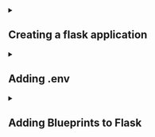 <details>
<summary><h2>Creating a flask application</h2></summary>


First we will need to create a **virtual-enviornment** for our python file. The virtual-enviorment creates a contained location where the modules we install with **pip** are stored, set to the project only. 

`$ python3 -m venv venv`    The last word of this line is the name of the virtual enviorment folder. *"python3" will be different depending on what version you're using*

Next step is to **activate** the virtual enviorment. There's different ways to activate the enviorment depending on the platform and shell you're using.

## Windows:

### **cmd.exe:** `<venv>\Scripts\activate.bat`

### **PowerShell:**   `<venv>\Scripts\Activate.ps1`

## POSIX:
### **bash/zsh:**   `$ source <venv>/bin/activate`

### **PowerShell:**   `$ <venv>/bin/Activate.ps1`

### *To Deactivate*  `deactivate`


If project is being used in a git repository, add the virtual enviorment folder to **.gitignore**.


Once virutal enviorment is activated, start by installing **Flask** module with `pip install flask flask-cors` *"pip" will be different depending on version*

<details>
<summary><h3>What is cors?</h3></summary>

cors is short for **Cross-Origin Resource**, it's a protocol that allows servers to recieve requests from different domains. Without cors, if a website doesn't have the same domain name as the api routes, the api will be blocked due to cors policy.

</details>

After Flask is installed, create a file for the application *(application.py)*. In the file, paste the following flask template below.


```
import os
from flask import Flask
from flask_cors import CORS

app = Flask(__name__)
CORS(app)

# This is how a route works
@app.route('/', methods=['GET'])
def root():
    return {"message": 'ok'}

if __name__ == '__main__':
    port = int(os.environ.get('PORT', 5000))
    app.run(host='0.0.0.0', port=port, debug=True)

```


</details>


<details>
<summary><h2>Adding .env</h2></summary>

.env allows you to hide certain lines of code to not be pushed to a repository this imporoves secruity to the code.

First once you created your virtual enviorment and application, import dotenv module `pip3 install python-dotenv`

### after the module is installed, create a **.env** file and add the file in the .gitignore file (important)

inside .env, this is where we put lines of code we want to use but don't want anybody to see **(ex: api keys)**. paste the following for example.

```
ENV_EXAMPLE=This is an example
another_Example=https://www.google.com
```

before the equal sign is the name of the env variable **(case sensitive)** after the equal is the value.

in your application file, paste the following

```
import os
from dotenv import load_dotenv

# loads the env variables in application 
load_dotenv()

print(os.environ.get("ENV_EXAMPLE")) # This is an example
print(os.environ.get("another_Example")) # https://www.google.com
```

</details>


<details>
<summary><h2>Adding Blueprints to Flask</h2></summary>

Blueprints in Flask allows us to seperate the api routes into different files otherwise called **Seperation of concern**.

First create a new file, call it what you need but for now we'll call it **blueprint_example.py** and paste the following code

## blueprint_example.py
```
from flask import Blueprint


example_blueprint = Blueprint("blueprint_example", __name__)  # inside of "blueprint_example" string should be the name of the file


# It's recomended to add /example to every route as the main path of the blueprint routes to seperate the routes by path

@example_blueprint.route('/example', methods=['GET'])
def example():
    return {"message": 'This is a blueprint example'}

```

On the imports of your application.py add another import `from example import example_blueprint`. **example_blueprint** is the variable we called for the blueprint route in blueprint_example.py

The final step is to register the blueprint to the app route below the app variable `app.register_blueprint(example_blueprint)`

Your application.py currently should look something like this

## application.py
```
import os
from flask import Flask
from flask_cors import CORS

# imports from blueprint
from blueprint_example import example_blueprint

app = Flask(__name__)
CORS(app)

# connects blueprint to the app routes
app.register_blueprint(example_blueprint)

# This is how a route works
@app.route('/', methods=['GET'])
def root():
    return {"message": 'ok'}

if __name__ == '__main__':
    port = int(os.environ.get('PORT', 5000))
    app.run(host='0.0.0.0', port=port, debug=True)
```
After the final step, your example_blueprint route should work as normal.

</details>